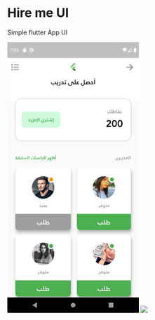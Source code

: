 # Hire me UI

Simple flutter App UI

<img src="https://github.com/salaheddinelhamraoui/hire_ui/blob/master/screenshots/Screenshot_1588215818.png" width="300">

<img src="https://github.com/salaheddinelhamraoui/hire_ui/blob/master/screenshots/untitled.gif" width="300">
